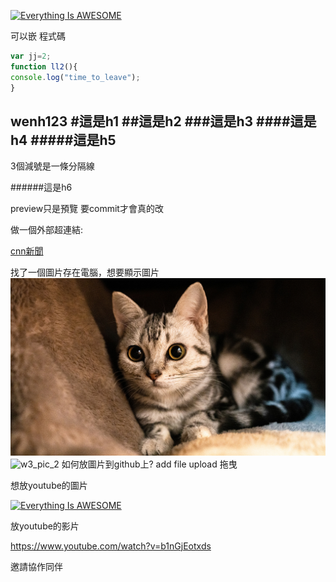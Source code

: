 

[![Everything Is AWESOME](https://img.youtube.com/vi/StTqXEQ2l-Y/0.jpg)](https://www.youtube.com/watch?v=StTqXEQ2l-Y "Everything Is AWESOME")

可以嵌 程式碼
```js
var jj=2;
function ll2(){
console.log("time_to_leave");
}

```


wenh123
#這是h1
##這是h2
###這是h3
####這是h4
#####這是h5
---
3個減號是一條分隔線

######這是h6

preview只是預覽
要commit才會真的改

做一個外部超連結:

[cnn新聞](https://edition.cnn.com/)

找了一個圖片存在電腦，想要顯示圖片
![my cat](cat.jpg "胖貓")
![w3_pic_2](https://cdn.cnn.com/cnnnext/dam/assets/130616121308-edward-snowden-getty-image-medium-tease.jpg "史諾登")
如何放圖片到github上?
add file upload 拖曳


想放youtube的圖片



[![Everything Is AWESOME](https://img.youtube.com/vi/StTqXEQ2l-Y/0.jpg)](https://www.youtube.com/watch?v=StTqXEQ2l-Y "Everything Is AWESOME")


放youtube的影片

https://www.youtube.com/watch?v=b1nGjEotxds

邀請協作同伴

